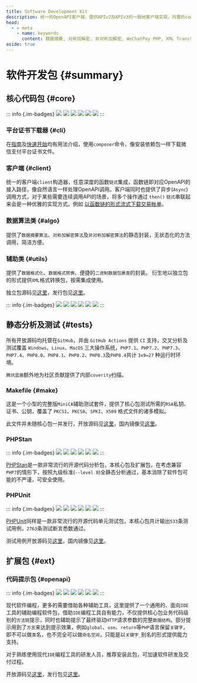 ```yaml
---
title: Software Development Kit
description: 统一的OpenAPI客户端，提供APIv2及APIv3的一致地客户端实现，内置的composer命令，像安装依赖包一样下载微信支付平台证书文件。
head:
  - - meta
    - name: keywords
      content: 数据摘要, 对称加解密, 非对称加解密, WeChatPay PHP, XML Transformer, OpenAPI package for IDE
aside: true
---
```


# 软件开发包 {#summary}

## 核心代码包 {#core}

::: info {.im-badges}
![](https://github.com/wechatpay-apiv3/wechatpay-php/workflows/CI/badge.svg)
![](https://img.shields.io/packagist/stars/wechatpay/wechatpay)
![](https://img.shields.io/packagist/dt/wechatpay/wechatpay)
![](https://img.shields.io/packagist/v/wechatpay/wechatpay)
![](https://img.shields.io/packagist/php-v/wechatpay/wechatpay)
![](https://img.shields.io/packagist/l/wechatpay/wechatpay)
:::

### 平台证书下载器 {#cli}

在[指南](/guide/)及[快速开始](/guide/getting-started)均有用法介绍，使用`composer`命令，像安装依赖包一样下载微信支付平台证书文件。

### 客户端 {#client}

统一的客户端`client`构造器，任意深度的函数`链式`集成，函数链即对应OpenAPI的接入路径，像自然语言一样处理OpenAPI调用。客户端同时也提供了异步(`Async`)调用方式，对于某些需要连续调用API的场景，将多个操作通过 `then()` `链式`串联起来会是一种优雅的实现方式。例如 [以函数链的形式流式下载交易帐单](https://developers.weixin.qq.com/community/pay/article/doc/000ec4521086b85fb81d6472a51013)。

### 数据算法类 {#algo}

提供了`数据摘要算法`、`对称加解密算法`及`非对称加解密算法`的静态封装，无状态化的方法调用，简洁方便。

### 辅助类 {#utils}

提供了`数据格式化`、`数据格式转换`、便捷的`二进制数据包裹类`的封装。
衍生地以独立包的形式提供`XML`格式转换包，按需集成使用。

独立包源码见[这里](https://github.com/TheNorthMemory/xml)，发行包见[这里](https://packagist.org/packages/thenorthmemory/xml)。

::: info {.im-badges}
![](https://github.com/TheNorthMemory/xml/workflows/CI/badge.svg)
![](https://img.shields.io/packagist/stars/thenorthmemory/xml)
![](https://img.shields.io/packagist/dt/thenorthmemory/xml)
![](https://img.shields.io/packagist/v/thenorthmemory/xml)
![](https://img.shields.io/packagist/php-v/thenorthmemory/xml)
![](https://img.shields.io/packagist/l/thenorthmemory/xml)
:::

## 静态分析及测试 {#tests}

所有开放源码均托管在`GitHub`，并由 `GitHub Actions` 提供 `CI` 支持，交叉分析及测试覆盖 `Windows`、`Linux`、`MacOS` 三大操作系统，`PHP7.1`、`PHP7.2`、`PHP7.3`、`PHP7.4`、`PHP8.0`、`PHP8.1`、`PHP8.2`、`PHP8.3`及`PHP8.4`共计 `3x9=27` 种运行时环境。

`腾讯蓝盾`额外地为社区贡献提供了内部`coverity`扫描。

### Makefile {#make}

这是一个小型的完整版`MiniCA`辅助测试套件，提供了核心包测试所需的`RSA`私钥、证书、公钥，覆盖了 `PKCS1`、`PKCS8`、`SPKI`、`X509` 格式文件的诸多模拟。

此文件并未随核心包一并发行，开放源码见[这里](https://github.com/wechatpay-apiv3/wechatpay-php/blob/main/Makefile)，国内镜像见[这里](https://gitee.com/TheNorthMemory/wechatpay-php/blob/main/Makefile)。

### PHPStan

::: info {.im-badges}
![](https://github.com/phpstan/phpstan/workflows/Tests/badge.svg)
![](https://img.shields.io/packagist/stars/phpstan/phpstan)
![](https://img.shields.io/packagist/dt/phpstan/phpstan)
![](https://img.shields.io/packagist/v/phpstan/phpstan)
![](https://img.shields.io/packagist/php-v/phpstan/phpstan)
![](https://img.shields.io/packagist/l/phpstan/phpstan)
:::

[PHPStan](https://phpstan.org/)是一款非常流行的开源代码分析包，本核心包及扩展包，在考虑兼容`PHP7`的情形下，按照九级标准(`--level 8`)全静态分析通过，基本消除了软件包可能的不严谨，可安全使用。

### PHPUnit

::: info {.im-badges}
![](https://github.com/sebastianbergmann/phpunit/workflows/CI/badge.svg)
![](https://img.shields.io/packagist/stars/phpunit/phpunit)
![](https://img.shields.io/packagist/dt/phpunit/phpunit)
![](https://img.shields.io/packagist/v/phpunit/phpunit)
![](https://img.shields.io/packagist/php-v/phpunit/phpunit)
![](https://img.shields.io/packagist/l/phpunit/phpunit)
:::

[PHPUnit](https://phpunit.de/)同样是一款非常流行的开源代码单元测试包，本核心包共计输出`533`条测试用例，`2763`条测试断言悉数通过。

测试用例开放源码见[这里](https://github.com/wechatpay-apiv3/wechatpay-php/blob/main/tests)，国内镜像见[这里](https://gitee.com/TheNorthMemory/wechatpay-php/blob/main/tests)。

## 扩展包 {#ext}

### 代码提示包 {#openapi}

::: info {.im-badges}
![](https://github.com/TheNorthMemory/wechatpay-openapi/workflows/CI/badge.svg)
![](https://img.shields.io/packagist/stars/iwechatpay/openapi)
![](https://img.shields.io/packagist/dt/iwechatpay/openapi)
![](https://img.shields.io/packagist/v/iwechatpay/openapi)
![](https://img.shields.io/packagist/php-v/iwechatpay/openapi)
![](https://img.shields.io/packagist/l/iwechatpay/openapi)
:::

现代软件编程，更多的需要借助各种辅助工具，这里提供了一个通用的、面向`IDE`工具的辅助编程软件包，借助`IDE`编程工具自有能力，不仅提供核心包业务代码级别的`方法链`提示，同时也辅助提示了最终驱动`HTTP`请求参数的完整`数据结构`。部分提示用到了`方言`来达到提示效果，例如`global`、`use`、`return`等`PHP`语言保留`关键字`，即不可以做`类`名，也不完全可以做`命名空间`，只能是以`关键字_`别名的形式提供能力支持。

对于熟练使用现代`IDE`编程工具的研发人员，推荐安装此包，可加速软件研发及交付过程。

开放源码见[这里](https://github.com/TheNorthMemory/wechatpay-openapi)，发行包见[这里](https://packagist.org/packages/iwechatpay/openapi)。
